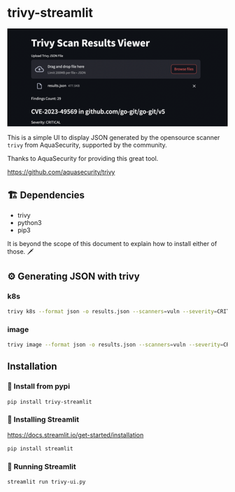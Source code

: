 # trivy-streamlit

![trivy-ui](https://raw.githubusercontent.com/mfreeman451/trivy-streamlit/main/assets/scanResults.png)

This is a simple UI to display JSON generated by the opensource scanner `trivy` from AquaSecurity, 
supported by the community.


Thanks to AquaSecurity for providing this great tool.

https://github.com/aquasecurity/trivy


## 🏗️ Dependencies

* trivy
* python3
* pip3

It is beyond the scope of this document to explain how to install either of those. 🗡️

## ⚙️ Generating JSON with trivy


### k8s

```bash
trivy k8s --format json -o results.json --scanners=vuln --severity=CRITICAL --report=all cluster
```

### image

```bash
trivy image --format json -o results.json --scanners=vuln --severity=CRITICAL --report=all docker.io/grafana/grafana:10.2.2
```

## Installation

### 🛞 Install from pypi

```bash
pip install trivy-streamlit
```

### 🪇 Installing Streamlit

https://docs.streamlit.io/get-started/installation

```bash
pip install streamlit
```

### 🏃 Running Streamlit

```bash
streamlit run trivy-ui.py
```
